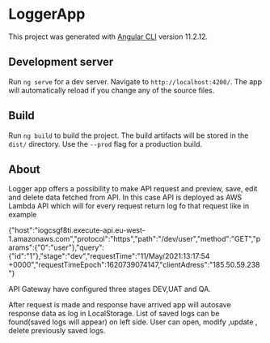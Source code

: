 # LoggerApp

This project was generated with [Angular CLI](https://github.com/angular/angular-cli) version 11.2.12.

## Development server

Run `ng serve` for a dev server. Navigate to `http://localhost:4200/`. The app will automatically reload if you change any of the source files.

## Build

Run `ng build` to build the project. The build artifacts will be stored in the `dist/` directory. Use the `--prod` flag for a production build.

## About

Logger app offers  a possibility to make API request and preview, save, edit and delete data fetched from API. In this case API is deployed as AWS Lambda API which will for every request return log fo that request like in example 

{"host":"iogcsgf8ti.execute-api.eu-west-1.amazonaws.com","protocol":"https","path":"/dev/user","method":"GET","params":{"0":"user"},"query":{"id":"1"},"stage":"dev","requestTime":"11/May/2021:13:17:54 +0000","requestTimeEpoch":1620739074147,"clientAdress":"185.50.59.238"}

API Gateway have configured three stages DEV,UAT and QA.

After request is made and response have arrived app will autosave response data as log in LocalStorage.
List of saved logs can be found(saved logs will appear) on left side.
User can open, modify ,update , delete previously saved logs.

